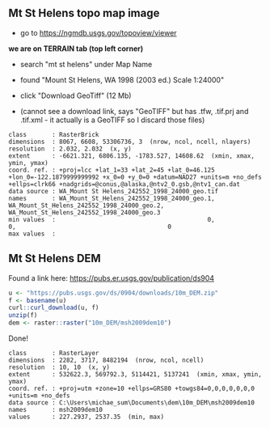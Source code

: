 ## Mt St Helens topo map image

* go to https://ngmdb.usgs.gov/topoview/viewer

**we are on TERRAIN tab (top left corner)**

* search "mt st helens" under Map Name

* found "Mount St Helens, WA 1998 (2003 ed.) Scale 1:24000"

* click "Download GeoTiff" (12 Mb)
*  (cannot see a download link, says "GeoTIFF" but has .tfw, .tif.prj and .tif.xml - it actually is a GeoTIFF so I discard those files)

```
class       : RasterBrick
dimensions  : 8067, 6608, 53306736, 3  (nrow, ncol, ncell, nlayers)
resolution  : 2.032, 2.032  (x, y)
extent      : -6621.321, 6806.135, -1783.527, 14608.62  (xmin, xmax, ymin, ymax)
coord. ref. : +proj=lcc +lat_1=33 +lat_2=45 +lat_0=46.125 +lon_0=-122.1879999999992 +x_0=0 +y_0=0 +datum=NAD27 +units=m +no_defs +ellps=clrk66 +nadgrids=@conus,@alaska,@ntv2_0.gsb,@ntv1_can.dat
data source : WA_Mount St Helens_242552_1998_24000_geo.tif
names       : WA_Mount_St_Helens_242552_1998_24000_geo.1, WA_Mount_St_Helens_242552_1998_24000_geo.2, WA_Mount_St_Helens_242552_1998_24000_geo.3
min values  :                                          0,                                          0,                                          0
max values  :
```

## Mt St Helens DEM

Found a link here: https://pubs.er.usgs.gov/publication/ds904

```R
u <- "https://pubs.usgs.gov/ds/0904/downloads/10m_DEM.zip"
f <- basename(u)
curl::curl_download(u, f)
unzip(f)
dem <- raster::raster("10m_DEM/msh2009dem10")
```

Done!


```
class       : RasterLayer
dimensions  : 2282, 3717, 8482194  (nrow, ncol, ncell)
resolution  : 10, 10  (x, y)
extent      : 532622.3, 569792.3, 5114421, 5137241  (xmin, xmax, ymin, ymax)
coord. ref. : +proj=utm +zone=10 +ellps=GRS80 +towgs84=0,0,0,0,0,0,0 +units=m +no_defs
data source : C:\Users\michae_sum\Documents\dem\10m_DEM\msh2009dem10
names       : msh2009dem10
values      : 227.2937, 2537.35  (min, max)

```
